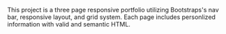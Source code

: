 This project is a three page responsive portfolio utilizing Bootstraps's nav bar, responsive layout, and grid system. Each page includes personlized information with valid and semantic HTML.